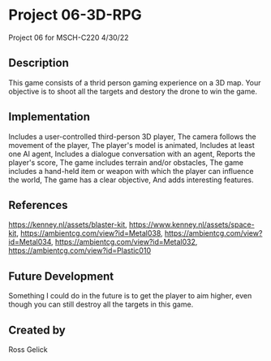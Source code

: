 # Project 06-3D-RPG
Project 06 for MSCH-C220 4/30/22

## Description
This game consists of a thrid person gaming experience on a 3D map. Your objective is to shoot all the targets and destory the drone to win the game. 

## Implementation
Includes a user-controlled third-person 3D player,
The camera follows the movement of the player,
The player's model is animated,
Includes at least one AI agent,
Includes a dialogue conversation with an agent,
Reports the player's score,
The game includes terrain and/or obstacles,
The game includes a hand-held item or weapon  with which the player can influence the world,
The game has a clear objective,
And adds interesting features.

## References
https://kenney.nl/assets/blaster-kit, https://www.kenney.nl/assets/space-kit, https://ambientcg.com/view?id=Metal038, https://ambientcg.com/view?id=Metal034, https://ambientcg.com/view?id=Metal032, https://ambientcg.com/view?id=Plastic010

## Future Development
Something I could do in the future is to get the player to aim higher, even though you can still destroy all the targets in this game.

## Created by
Ross Gelick
